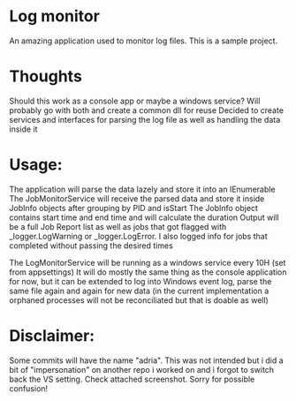 # Log monitor
An amazing application used to monitor log files.
This is a sample project.

# Thoughts
Should this work as a console app or maybe a windows service? Will probably go with both and create a common dll for reuse
Decided to create services and interfaces for parsing the log file as well as handling the data inside it

# Usage:
The application will parse the data lazely and store it into an IEnumerable<LogEntry>
The JobMonitorService will receive the parsed data and store it inside JobInfo objects after grouping by PID and isStart
The JobInfo object contains  start time and end time and will calculate the duration
Output will be a full Job Report list as well as jobs that got flagged with _logger.LogWarning or _logger.LogError.
I also logged info for jobs that completed without passing the desired times

The LogMonitorService will be running as a windows service every 10H (set from appsettings)
It will do mostly the same thing as the console application for now, but it can be extended to log into Windows event log, parse the same file again and again for new data 
(in the current implementation a orphaned processes will not be reconciliated but that is doable as well)

# Disclaimer:
Some commits will have the name "adria". This was not intended but i did a bit of "impersonation" on another repo i worked on and i forgot to switch back the VS setting.
Check attached screenshot. Sorry for possible confusion!